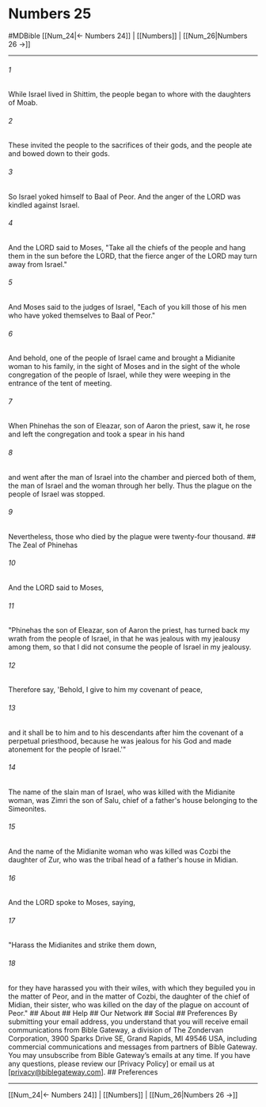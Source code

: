 # Numbers 25
#MDBible
[[Num_24|← Numbers 24]] | [[Numbers]] | [[Num_26|Numbers 26 →]]

***


###### 1 
While Israel lived in Shittim, the people began to whore with the daughters of Moab. 

###### 2 
These invited the people to the sacrifices of their gods, and the people ate and bowed down to their gods. 

###### 3 
So Israel yoked himself to Baal of Peor. And the anger of the LORD was kindled against Israel. 

###### 4 
And the LORD said to Moses, "Take all the chiefs of the people and hang them in the sun before the LORD, that the fierce anger of the LORD may turn away from Israel." 

###### 5 
And Moses said to the judges of Israel, "Each of you kill those of his men who have yoked themselves to Baal of Peor." 

###### 6 
And behold, one of the people of Israel came and brought a Midianite woman to his family, in the sight of Moses and in the sight of the whole congregation of the people of Israel, while they were weeping in the entrance of the tent of meeting. 

###### 7 
When Phinehas the son of Eleazar, son of Aaron the priest, saw it, he rose and left the congregation and took a spear in his hand 

###### 8 
and went after the man of Israel into the chamber and pierced both of them, the man of Israel and the woman through her belly. Thus the plague on the people of Israel was stopped. 

###### 9 
Nevertheless, those who died by the plague were twenty-four thousand. ## The Zeal of Phinehas 

###### 10 
And the LORD said to Moses, 

###### 11 
"Phinehas the son of Eleazar, son of Aaron the priest, has turned back my wrath from the people of Israel, in that he was jealous with my jealousy among them, so that I did not consume the people of Israel in my jealousy. 

###### 12 
Therefore say, 'Behold, I give to him my covenant of peace, 

###### 13 
and it shall be to him and to his descendants after him the covenant of a perpetual priesthood, because he was jealous for his God and made atonement for the people of Israel.'" 

###### 14 
The name of the slain man of Israel, who was killed with the Midianite woman, was Zimri the son of Salu, chief of a father's house belonging to the Simeonites. 

###### 15 
And the name of the Midianite woman who was killed was Cozbi the daughter of Zur, who was the tribal head of a father's house in Midian. 

###### 16 
And the LORD spoke to Moses, saying, 

###### 17 
"Harass the Midianites and strike them down, 

###### 18 
for they have harassed you with their wiles, with which they beguiled you in the matter of Peor, and in the matter of Cozbi, the daughter of the chief of Midian, their sister, who was killed on the day of the plague on account of Peor." ## About ## Help ## Our Network ## Social ## Preferences By submitting your email address, you understand that you will receive email communications from Bible Gateway, a division of The Zondervan Corporation, 3900 Sparks Drive SE, Grand Rapids, MI 49546 USA, including commercial communications and messages from partners of Bible Gateway. You may unsubscribe from Bible Gateway&rsquo;s emails at any time. If you have any questions, please review our [Privacy Policy] or email us at [privacy@biblegateway.com]. ## Preferences

***

[[Num_24|← Numbers 24]] | [[Numbers]] | [[Num_26|Numbers 26 →]]
